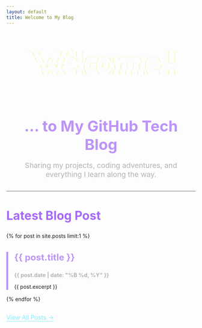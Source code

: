 ```yaml
---
layout: default
title: Welcome to My Blog
---
```


<div style="text-align: center; margin-bottom: 2rem;">
  <pre style="font-size: 1rem; line-height: 1.2; color:rgb(228, 248, 154); margin: 0; padding: 0; border: none; background: none;">
    
      __        __   _                             _     
      \ \      / /__| | ___ ___  _ __ ___   ___   | |
       \ \ /\ / / _ \ |/ __/ _ \| '_ ` _ \ / _ \  |_|
        \ V  V /  __/ | (_| (_) | | | | | |  __/   _
         \_/\_/ \___|_|\___\___/|_| |_| |_|\___|  |_|
  </pre>
  <h1 style="font-size: 2.5rem; font-weight: bold; margin-bottom: 0.5rem; color: #bd93f9;">
    ... to My GitHub Tech Blog
  </h1>
  <p style="font-size: 1.2rem; color: #b3b3b3;">
    Sharing my projects, coding adventures, and everything I learn along the way.
  </p>
</div>

<hr style="border: 0; height: 1px; background: #555; margin-bottom: 2rem;">

<div style="text-align: left;">
  <h2 style="font-size: 2rem; color:rgb(165, 105, 248);">Latest Blog Post</h2>

  {% for post in site.posts limit:1 %}
    <div style="border-left: 5px solid #bd93f9; padding-left: 1rem; margin-bottom: 1rem;">
      <h3 style="font-size: 1.5rem;">
        <a href="{{ post.url }}" style="color: #bd93f9; text-decoration: none;">
          {{ post.title }}
        </a>
      </h3>
      <p style="color: #b3b3b3; font-size: 0.9rem;">
        <strong>{{ post.date | date: "%B %d, %Y" }}</strong>
      </p>
      <p>{{ post.excerpt }}</p>
    </div>
  {% endfor %}

  <a href="/archive" style="display: inline-block; margin-top: 1rem; font-size: 1rem; color: #8be9fd; text-decoration: none; border-bottom: 1px solid #8be9fd;">
    View All Posts →
  </a>
</div>
